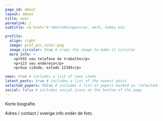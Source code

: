 ```yaml
---
page_id: about
layout: about
title: over
permalink: /
subtitle: <a href='#'>Betrekkingen</a>, werk, hobby enz.

profile:
  align: right
  image: prof_pic_color.png
  image_circular: true # crops the image to make it circular
  more_info: >
    <p>555 seu telefone do trabalho</p>
    <p>123 seu endereço</p>
    <p>Sua cidade, estado 12345</p>

news: true # includes a list of news items
latest_posts: true # includes a list of the newest posts
selected_papers: false # includes a list of papers marked as "selected={true}"
social: false # includes social icons at the bottom of the page
---
```


Korte biografie.

Adres / contact / overige info onder de foto.

